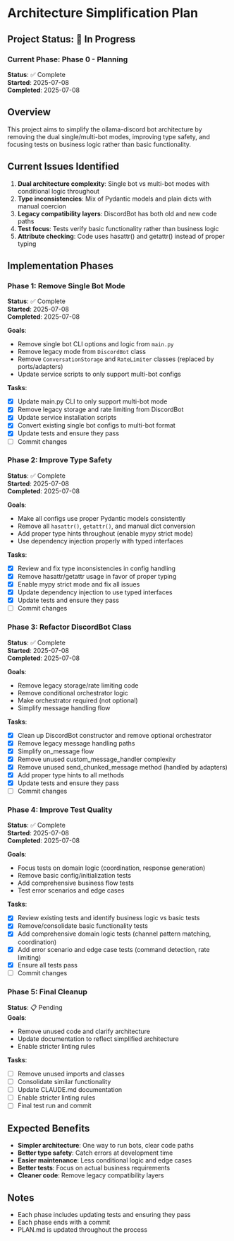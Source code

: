 # Architecture Simplification Plan

## Project Status: 🚧 In Progress

### Current Phase: Phase 0 - Planning
**Status**: ✅ Complete  
**Started**: 2025-07-08  
**Completed**: 2025-07-08  

## Overview

This project aims to simplify the ollama-discord bot architecture by removing the dual single/multi-bot modes, improving type safety, and focusing tests on business logic rather than basic functionality.

## Current Issues Identified
1. **Dual architecture complexity**: Single bot vs multi-bot modes with conditional logic throughout
2. **Type inconsistencies**: Mix of Pydantic models and plain dicts with manual coercion
3. **Legacy compatibility layers**: DiscordBot has both old and new code paths
4. **Test focus**: Tests verify basic functionality rather than business logic
5. **Attribute checking**: Code uses hasattr() and getattr() instead of proper typing

## Implementation Phases

### Phase 1: Remove Single Bot Mode
**Status**: ✅ Complete  
**Started**: 2025-07-08  
**Completed**: 2025-07-08  

**Goals**:
- Remove single bot CLI options and logic from `main.py`
- Remove legacy mode from `DiscordBot` class
- Remove `ConversationStorage` and `RateLimiter` classes (replaced by ports/adapters)
- Update service scripts to only support multi-bot configs

**Tasks**:
- [x] Update main.py CLI to only support multi-bot mode
- [x] Remove legacy storage and rate limiting from DiscordBot
- [x] Update service installation scripts
- [x] Convert existing single bot configs to multi-bot format
- [x] Update tests and ensure they pass
- [ ] Commit changes

### Phase 2: Improve Type Safety
**Status**: ✅ Complete  
**Started**: 2025-07-08  
**Completed**: 2025-07-08  

**Goals**:
- Make all configs use proper Pydantic models consistently
- Remove all `hasattr()`, `getattr()`, and manual dict conversion
- Add proper type hints throughout (enable mypy strict mode)
- Use dependency injection properly with typed interfaces

**Tasks**:
- [x] Review and fix type inconsistencies in config handling
- [x] Remove hasattr/getattr usage in favor of proper typing
- [x] Enable mypy strict mode and fix all issues
- [x] Update dependency injection to use typed interfaces
- [x] Update tests and ensure they pass
- [ ] Commit changes

### Phase 3: Refactor DiscordBot Class
**Status**: ✅ Complete  
**Started**: 2025-07-08  
**Completed**: 2025-07-08  

**Goals**:
- Remove legacy storage/rate limiting code
- Remove conditional orchestrator logic
- Make orchestrator required (not optional)
- Simplify message handling flow

**Tasks**:
- [x] Clean up DiscordBot constructor and remove optional orchestrator
- [x] Remove legacy message handling paths
- [x] Simplify on_message flow
- [x] Remove unused custom_message_handler complexity
- [x] Remove unused send_chunked_message method (handled by adapters)
- [x] Add proper type hints to all methods
- [x] Update tests and ensure they pass
- [ ] Commit changes

### Phase 4: Improve Test Quality
**Status**: ✅ Complete  
**Started**: 2025-07-08  
**Completed**: 2025-07-08  

**Goals**:
- Focus tests on domain logic (coordination, response generation)
- Remove basic config/initialization tests
- Add comprehensive business flow tests
- Test error scenarios and edge cases

**Tasks**:
- [x] Review existing tests and identify business logic vs basic tests
- [x] Remove/consolidate basic functionality tests
- [x] Add comprehensive domain logic tests (channel pattern matching, coordination)
- [x] Add error scenario and edge case tests (command detection, rate limiting)
- [x] Ensure all tests pass
- [ ] Commit changes

### Phase 5: Final Cleanup
**Status**: 📋 Pending  
**Goals**:
- Remove unused code and clarify architecture
- Update documentation to reflect simplified architecture
- Enable stricter linting rules

**Tasks**:
- [ ] Remove unused imports and classes
- [ ] Consolidate similar functionality
- [ ] Update CLAUDE.md documentation
- [ ] Enable stricter linting rules
- [ ] Final test run and commit

## Expected Benefits
- **Simpler architecture**: One way to run bots, clear code paths
- **Better type safety**: Catch errors at development time
- **Easier maintenance**: Less conditional logic and edge cases
- **Better tests**: Focus on actual business requirements
- **Cleaner code**: Remove legacy compatibility layers

## Notes
- Each phase includes updating tests and ensuring they pass
- Each phase ends with a commit
- PLAN.md is updated throughout the process